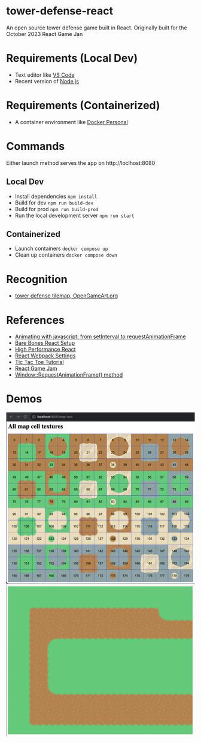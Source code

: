 # tower-defense-react
 An open source tower defense game built in React. Originally built for the October 2023 React Game Jan

# Requirements (Local Dev)

- Text editor like [VS Code](https://code.visualstudio.com)
- Recent version of [Node.js](https://nodejs.org/en)

# Requirements (Containerized)

- A container environment like [Docker Personal](https://www.docker.com/products/personal/)

# Commands

Either launch method serves the app on http://loclhost:8080

## Local Dev
- Install dependencies `npm install`
- Build for dev `npm run build-dev`
- Build for prod `npm run build-prod`
- Run the local development server `npm run start`

## Containerized

- Launch containers `docker compose up`
- Clean up containers `docker compose down`

# Recognition

- [tower defense tilemap, OpenGameArt.org](https://opengameart.org/content/tower-defense-300-tilessprites)

# References

- [Animating with javascript: from setInterval to requestAnimationFrame](https://hacks.mozilla.org/2011/08/animating-with-javascript-from-setinterval-to-requestanimationframe/)
- [Bare Bones React Setup](https://medium.com/swlh/react-without-create-react-app-setting-up-a-dev-build-from-scratch-fefd5d9d6baa)
- [High Performance React](https://www.braingu.com/blog/react-rendering-for-rapidly-changing-uis)
- [React Webpack Settings](https://blog.logrocket.com/versatile-webpack-configurations-react-application/)
- [Tic Tac Toe Tutorial](https://react.dev/learn/tutorial-tic-tac-toe)
- [React Game Jam](https://reactjam.com)
- [Window::RequestAnimationFrame() method](https://developer.mozilla.org/en-US/docs/Web/API/window/requestAnimationFrame)
# Demos

![Map Cell Textures](/screenshots/map-cell-textures.png?raw=true "Map Cell Textures")
![Level 1](/screenshots/level-1.png?raw=true "Level 1")
